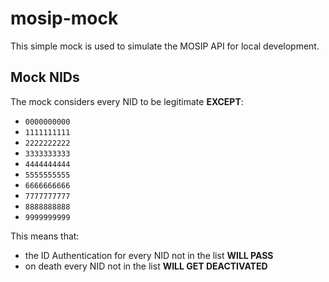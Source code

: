 # mosip-mock

This simple mock is used to simulate the MOSIP API for local development.

## Mock NIDs

The mock considers every NID to be legitimate **EXCEPT**:

- `0000000000`
- `1111111111`
- `2222222222`
- `3333333333`
- `4444444444`
- `5555555555`
- `6666666666`
- `7777777777`
- `8888888888`
- `9999999999`

This means that:

- the ID Authentication for every NID not in the list **WILL PASS**
- on death every NID not in the list **WILL GET DEACTIVATED**
